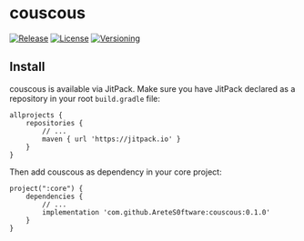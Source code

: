 # couscous
[![Release](https://jitpack.io/v/AreteS0ftware/couscous.svg)](https://jitpack.io/v/AreteS0ftware/couscous)
[![License](https://img.shields.io/badge/License-Apache%202.0-blue.svg)](https://opensource.org/licenses/Apache-2.0)
[![Versioning](https://img.shields.io/badge/semver-2.0.0-blue)](https://semver.org/)

## Install
couscous is available via JitPack. Make sure you have JitPack declared as a repository in your root <code>build.gradle</code> file:

```
allprojects {
    repositories {
        // ...
        maven { url 'https://jitpack.io' }
    }
}
```
Then add couscous as dependency in your core project:
```
project(":core") {
    dependencies {
    	// ...
        implementation 'com.github.AreteS0ftware:couscous:0.1.0'
    }
}
```
